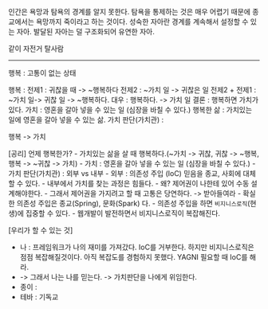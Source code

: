 인간은 욕망과 탐욕의 경계를 알지 못한다.
탐욕을 통제하는 것은 매우 어렵기 때문에 종교에서는 욕망까지 죽이라고 하는 것이다.
성숙한 자아란 경계를 계속해서 설정할 수 있는 자아.
발달된 자아는 덜 구조화되어 유연한 자아.


같이 자전거 탈사람


---
행복 : 고통이 없는 상태

행복 : 
	전제1 : 귀찮을 때 -> ~행복하다
	전제2 : ~가치 일 -> 귀찮은 일
	전제2 + 전제1 : ~가치 일-> 귀찮 일 -> ~행복하다.
	대우 : 행복하다. -> 가치 일
	결론 : 행복하면 가치가 있다.
가치 : 
	영혼을 갈아 넣을 수 있는 일 (심장을 바칠 수 있다.)
행복한 삶 :
	가치있는 일에 영혼을 갈아 넣을 수 있는 삶.
가치 판단(가치관) :
	

행복 -> 가치

[공리]
언제 행복한가?
	- 가치있는 삶을 살 때 행복하다.(~가치 -> 귀찮, 귀찮 -> ~행복, 행복 -> ~귀찮 -> 가치)
	- 가치 : 영혼을 갈아 넣을 수 있는 일 (심장을 바칠 수 있다.)
	- 가치 판단(가치관) : 외부 vs 내부
		- 외부 : 의존성 주입 (IoC) 믿음을 종교, 사회에 대체할 수 있다.
		- 내부에서 가치를 찾는 과정은 힘들다.
			- 왜? 제어권이 나한테 있어 수동 설계해야한다.
			- 그래서 제어권을 가지려고 할 때 고통은 당연하다.  -> 받아들여라
		- 확실한 의존성 주입은 종교(Spring), 문화(Spark) 다.
			- 의존성 주입을 하면 `비지니스로직`(현생)에 집중할 수 있다.
			- 웹개발이 발전하면서 비지니스로직이 복잡해진다.
	
[우리가 할 수 있는 것]
- 나 : 프레임워크가 나의 재미를 가져갔다. IoC를 거부한다. 하지만 비지니스로직은 점점 복잡해질것이다. 아직 복잡도를 경험하지 못했다. YAGNI 필요할 때 IoC를 해라.
- -> 그래서 나는 나를 믿는다. -> 가치판단을 나에게 위임한다.
- 종이 : 
- 테바 : 기독교
















